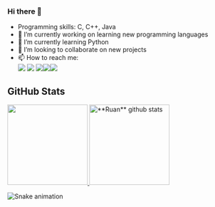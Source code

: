 ### Hi there 👋

- Programming skills: C, C++, Java
- 🔭 I’m currently working on learning new programming languages
- 🌱 I’m currently learning Python
- 👯 I’m looking to collaborate on new projects
- 📫 How to reach me: 
<br><a href = "mailto: ruanmbalbino@gmail.com"><img src="https://img.shields.io/badge/-Gmail-%23EA4335?style=for-the-badge&logo=gmail&logoColor=white"></a>
<a href="www.linkedin.com/in/RuanMarcosB" target="_blank"><img src="https://img.shields.io/badge/-LinkedIn-%230077B5?style=for-the-badge&logo=linkedin&logoColor=white"></a>
<a href="https://www.instagram.com/ruanmarcosb/" target="_blank"><img src="https://img.shields.io/badge/-Instagram-%23E4405F?style=for-the-badge&logo=instagram&logoColor=white"></a><a href="https://steamcommunity.com/id/Jake_Winchester/" target="_blank"><img src="https://img.shields.io/badge/Steam-000000?style=for-the-badge&logo=steam&logoColor=white"></a><a href="https://www.twitch.tv/eduruan" target="_blank"><img src="https://img.shields.io/badge/Twitch-9146FF?style=for-the-badge&logo=twitch&logoColor=white"></a>

## **GitHub Stats**
<a href="https://github.com/RuaN-debug">
  <img height="180em" src="https://github-readme-stats.vercel.app/api/top-langs/?username=RuaN-debug&theme=merko&hide_langs_below=1" />
  <img height="180em" src="https://github-readme-stats.vercel.app/api?username=RuaN-debug&show_icons=true&theme=merko&line_height=27" alt="**Ruan** github stats"/>
</a>

![Snake animation](https://github.com/rafaballerini/RuaN-debug/blob/output/github-contribution-grid-snake.svg)
